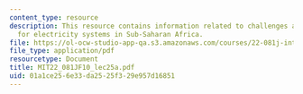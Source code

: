 ```yaml
---
content_type: resource
description: This resource contains information related to challenges and options
  for electricity systems in Sub-Saharan Africa.
file: https://ol-ocw-studio-app-qa.s3.amazonaws.com/courses/22-081j-introduction-to-sustainable-energy-fall-2010/01a1ce256e33da2525f329e957d16851_MIT22_081JF10_lec25a.pdf
file_type: application/pdf
resourcetype: Document
title: MIT22_081JF10_lec25a.pdf
uid: 01a1ce25-6e33-da25-25f3-29e957d16851
---
```

